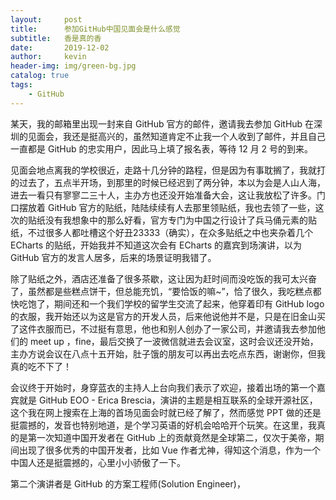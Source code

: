 ```yaml
---
layout:     post
title:      参加GitHub中国见面会是什么感觉
subtitle:   香是真的香
date:       2019-12-02
author:     kevin
header-img: img/green-bg.jpg
catalog: true
tags:
    - GitHub
---
```






某天，我的邮箱里出现一封来自 GitHub 官方的邮件，邀请我去参加 GitHub 在深圳的见面会，我还是挺高兴的，虽然知道肯定不止我一个人收到了邮件，并且自己一直都是 GitHub 的忠实用户，因此马上填了报名表，等待 12 月 2 号的到来。



见面会地点离我的学校很近，走路十几分钟的路程，但是因为有事耽搁了，我就打的过去了，五点半开场，到那里的时候已经迟到了两分钟，本以为会是人山人海，进去一看只有寥寥二三十人，主办方也还没开始准备大会，这让我放松了许多。门口摆放着 GitHub 官方的贴纸，陆陆续续有人去那里领贴纸，我也去领了一些，这次的贴纸没有我想象中的那么好看，官方专门为中国之行设计了兵马俑元素的贴纸，不过很多人都吐槽这个好丑23333（确实），在众多贴纸之中也夹杂着几个 ECharts 的贴纸，开始我并不知道这次会有 ECharts 的嘉宾到场演讲，以为 GitHub 官方的发言人居多，后来的场景证明我错了。



除了贴纸之外，酒店还准备了很多茶歇，这让因为赶时间而没吃饭的我可太兴奋了，虽然都是些糕点饼干，但总能充饥，“要恰饭的嘛~”，恰了很久，我吃糕点都快吃饱了，期间还和一个我们学校的留学生交流了起来，他穿着印有 GitHub logo 的衣服，我开始还以为这是官方的开发人员，后来他说他并不是，只是在旧金山买了这件衣服而已，不过挺有意思，他也和别人创办了一家公司，并邀请我去参加他们的 meet up ，fine，最后交换了一波微信就进去会议室，这时会议还没开始，主办方说会议在八点十五开始，肚子饿的朋友可以再出去吃点东西，谢谢你，但我真的吃不下了！



会议终于开始时，身穿蓝衣的主持人上台向我们表示了欢迎，接着出场的第一个嘉宾就是 GitHub EOO - Erica Brescia，演讲的主题是相互联系的全球开源社区，这个我在网上搜索在上海的首场见面会时就已经了解了，然而感觉 PPT 做的还是挺震撼的，发音也特别地道，是个学习英语的好机会哈哈开个玩笑。在这里，我真的是第一次知道中国开发者在 GitHub 上的贡献竟然是全球第二，仅次于美帝，期间出现了很多优秀的中国开发者，比如 Vue 作者尤神，得知这个消息，作为一个中国人还是挺震撼的，心里小小骄傲了一下。



第二个演讲者是 GitHub 的方案工程师(Solution Engineer)，



